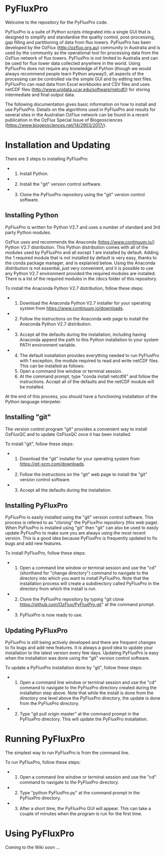# PyFluxPro

Welcome to the repository for the PyFluxPro code.

PyFluxPro is a suite of Python scripts integrated into a single GUI that is designed to simplify and standardise the quality control, post-processing, gap filling and partitioning of data from flux towers.  PyFluxPro has been developed by the OzFlux (http://ozflux.org.au) community in Australia and is used by the community as the operational tool for processing data from the OzFlux network of flux towers.  PyFluxPro is not limited to Australia and can be used for flux tower data collected anywhere in the world.  Using PyFluxPro does not require any knowledge of Python (though we would always recommend people learn Python anyway!), all aspects of the processing can be controlled via the simple GUI and by editing text files.  PyFluxPro can read data from Excel workbooks and CSV files and uses netCDF files (http://www.unidata.ucar.edu/software/netcdf/) for storing intermediate and final output data.

The following documentation gives basic information on how to install and use PyFluxPro.  Details on the algorithms used in PyFluxPro and results for several sites in the Australian OzFlux network can be found in a recent publication in the OzFlux Special Issue of Biogeosciences (https://www.biogeosciences.net/14/2903/2017/).

# Installation and Updating
There are 3 steps to installing PyFluxPro:
* 1. Install Python.
* 2. Install the "git" version control software.
* 3. Clone the PyFluxPro repository using the "git" version control software.

## Installing Python
PyFluxPro is written for Python V2.7 and uses a number of standard and 3rd party Python modules.

OzFlux uses and recommends the Anaconda (https://www.continuum.io/) Python V2.7 distribution.  This Python distribution comes with all of the modules used by PyFluxPro and all except 1 are installed by default.  Adding the 1 required module that is not installed by default is very easy, thanks to the conda package manager, and is explained below.  Using the Anaconda distribution is not essential, just very convenient, and it is possible to use any Python V2.7 environment provided the required modules are installed.  There is a list of the required modules in the /docs folder of this repository.

To install the Anaconda Python V2.7 distribution, follow these steps:
* 1. Download the Anaconda Python V2.7 installer for your operating system from https://www.continuum.io/downloads.
* 2. Follow the instructions on the Anaconda web page to install the Anaconda Python V2.7 distribution.
* 3. Accept all the defaults during the installation, including having Anaconda append the path to this Python installation to your system PATH environment variable.
* 4. The default installation provides everything needed to run PyFluxPro with 1 exception, the module required to read and write netCDF files.  This can be installed as follows:
  1. Open a command line window or terminal session.
  2. At the command prompt, type "conda install netcdf4" and follow the instructions.  Accept all of the defaults and the netCDF module will be installed.

At the end of this process, you should have a functioning installation of the Python language interpeter.

## Installing "git"
The version control program "git" provides a convenient way to install OzFluxQC and to update OzFluxQC once it has been installed.

To install "git", follow these steps:
* 1. Download the "git" installer for your operating system from https://git-scm.com/downloads.
* 2. Follow the instructions on the "git" web page to install the "git" version control software.
* 3. Accept all the defaults during the installation.

## Installing PyFluxPro
PyFluxPro is easily installed using the "git" version control software.  This process is refered to as "cloning" the PyFluxPro repository (this web page).  When PyFluxPro is installed using "git" then "git" can also be used to easily update PyFluxPro to make sure you are always using the most recent version.  This is a good idea because PyFluxPro is frequently updated to fix bugs and add new features.

To install PyFluxPro, follow these steps:
* 1. Open a command line window or terminal session and use the "cd" (shorthand for "change directory") command to navigate to the directory into which you want to install PyFluxPro.  Note that the installation process will create a subdirectory called PyFluxPro in the directory from which the install is run.
* 2. Clone the PyFluxPro repository by typing "git clone https://github.com/OzFlux/PyFluxPro.git" at the command prompt.
* 3. PyFluxPro is now ready to use.

## Updating PyFluxPro
PyFluxPro is still being actively developed and there are frequent changes to fix bugs and add new features.  It is always a good idea to update your installation to the latest version every few days.  Updating PyFluxPro is easy when the installation was done using the "git" version control software.

To update a PyFluxPro installation done by "git", follow these steps:
* 1. Open a command line window or terminal session and use the "cd" command to navigate to the PyFluxPro directory created during the installation step above.  Note that while the install is done from the directory one level above the PyFluxPro directory, the update is done from the PyFluxPro directory.
* 2. Type "git pull origin master" at the command prompt in the PyFluxPro directory.  This will update the PyFluxPro installation.

# Running PyFluxPro
The simplest way to run PyFluxPro is from the command line.

To run PyFluxPro, follow these steps:
* 1. Open a command line window or terminal session and use the "cd" command to navigate to the PyFluxPro directory.
* 2. Type "python PyFluxPro.py" at the command prompt in the PyFluxPro directory.
* 3. After a short time, the PyFluxPro GUI will appear.  This can take a couple of minutes when the program is run for the first time.

# Using PyFluxPro
Coming to the Wiki soon ...
